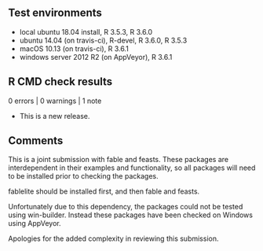 ## Test environments
* local ubuntu 18.04 install, R 3.5.3, R 3.6.0
* ubuntu 14.04 (on travis-ci), R-devel, R 3.6.0, R 3.5.3
* macOS 10.13 (on travis-ci), R 3.6.1
* windows server 2012 R2 (on AppVeyor), R 3.6.1

## R CMD check results

0 errors | 0 warnings | 1 note

* This is a new release.

## Comments

This is a joint submission with fable and feasts. These packages are
interdependent in their examples and functionality, so all packages will need
to be installed prior to checking the packages.

fablelite should be installed first, and then fable and feasts.

Unfortunately due to this dependency, the packages could not be tested using 
win-builder. Instead these packages have been checked on Windows using AppVeyor.

Apologies for the added complexity in reviewing this submission.
